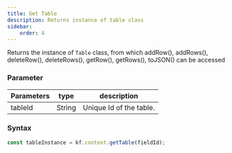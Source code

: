 ```yaml
---
title: Get Table
description: Returns instance of table class
sidebar:
    order: 4
---
```


Returns the instance of `Table` class, from which addRow(), addRows(),
deleteRow(), deleteRows(), getRow(), getRows(), toJSON() can be accessed

### Parameter

| Parameters | type   | description             |
| ---------- | ------ | ----------------------- |
| tableId    | String | Unique Id of the table. |

### Syntax

```js
const tableInstance = kf.context.getTable(fieldId);
```
